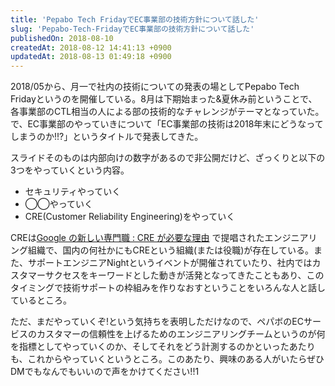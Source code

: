 ```yaml
---
title: 'Pepabo Tech FridayでEC事業部の技術方針について話した'
slug: 'Pepabo-Tech-FridayでEC事業部の技術方針について話した'
publishedOn: 2018-08-10
createdAt: 2018-08-12 14:41:13 +0900
updatedAt: 2018-08-13 01:49:18 +0900
---
```

2018/05から、月一で社内の技術についての発表の場としてPepabo Tech Fridayというのを開催している。8月は下期始まった&夏休み前ということで、各事業部のCTL相当の人による部の技術的なチャレンジがテーマとなっていた。で、EC事業部のやっていきについて「EC事業部の技術は2018年末にどうなってしまうのか!!?」というタイトルで発表してきた。

スライドそのものは内部向けの数字があるので非公開だけど、ざっくりと以下の3つをやっていくという内容。

- セキュリティやっていく
- ◯◯やっていく
- CRE(Customer Reliability Engineering)をやっていく

CREは[Google の新しい専門職 : CRE が必要な理由](https://cloudplatform-jp.googleblog.com/2016/10/google-cre.html) で提唱されたエンジニアリング組織で、国内の何社かにもCREという組織(または役職)が存在している。また、サポートエンジニアNightというイベントが開催されていたり、社内ではカスタマーサクセスをキーワードとした動きが活発となってきたこともあり、このタイミングで技術サポートの枠組みを作りなおすということをいろんな人と話しているところ。

ただ、まだやっていくぞ!という気持ちを表明しただけなので、ペパボのECサービスのカスタマーの信頼性を上げるためのエンジニアリングチームというのが何を指標としてやっていくのか、そしてそれをどう計測するのかといったあたりも、これからやっていくというところ。このあたり、興味のある人がいたらぜひDMでもなんでもいいので声をかけてください!!1
